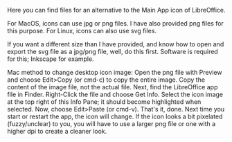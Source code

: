 Here you can find files for an alternative to the Main App icon of LibreOffice.

For MacOS, icons can use jpg or png files.
I have also provided png files for this purpose.
For Linux, icons can also use svg files.

If you want a different size than I have provided, and know how to open and export the svg file as a jpg/png file, well, do this first.
Software is required for this; Inkscape for example.

Mac method to change desktop icon image:
Open the png file with Preview and choose Edit>Copy (or cmd-c) to copy the entire image.
Copy the content of the image file, not the actual file.
Next, find the LibreOffice app file in Finder.
Right-Click the file and choose Get Info.
Select the icon image at the top right of this Info Pane; it should become highlighted when selected.
Now, choose Edit>Paste (or cmd-v).
That's it, done. Next time you start or restart the app, the icon will change.
If the icon looks a bit pixelated (fuzzy/unclear) to you, you will have to use a larger png file or one with a higher dpi to create a cleaner look.

